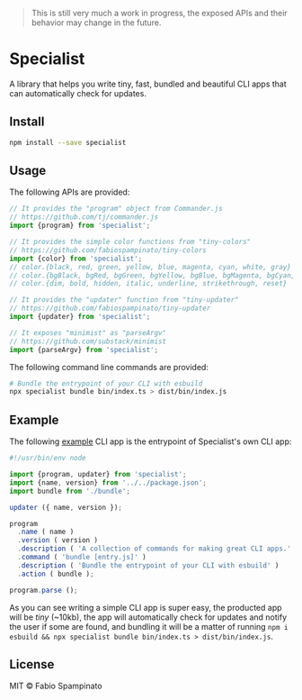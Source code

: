 > This is still very much a work in progress, the exposed APIs and their behavior may change in the future.

# Specialist

A library that helps you write tiny, fast, bundled and beautiful CLI apps that can automatically check for updates.

## Install

```sh
npm install --save specialist
```

## Usage

The following APIs are provided:

```ts
// It provides the "program" object from Commander.js
// https://github.com/tj/commander.js
import {program} from 'specialist';

// It provides the simple color functions from "tiny-colors"
// https://github.com/fabiospampinato/tiny-colors
import {color} from 'specialist';
// color.{black, red, green, yellow, blue, magenta, cyan, white, gray}
// color.{bgBlack, bgRed, bgGreen, bgYellow, bgBlue, bgMagenta, bgCyan, bgWhite}
// color.{dim, bold, hidden, italic, underline, strikethrough, reset}

// It provides the "updater" function from "tiny-updater"
// https://github.com/fabiospampinato/tiny-updater
import {updater} from 'specialist';

// It exposes "minimist" as "parseArgv"
// https://github.com/substack/minimist
import {parseArgv} from 'specialist';
```

The following command line commands are provided:

```sh
# Bundle the entrypoint of your CLI with esbuild
npx specialist bundle bin/index.ts > dist/bin/index.js
```

## Example

The following [example](https://github.com/fabiospampinato/specialist/blob/master/src/bin/index.ts) CLI app is the entrypoint of Specialist's own CLI app:

```ts
#!/usr/bin/env node

import {program, updater} from 'specialist';
import {name, version} from '../../package.json';
import bundle from './bundle';

updater ({ name, version });

program
  .name ( name )
  .version ( version )
  .description ( 'A collection of commands for making great CLI apps.' )
  .command ( 'bundle [entry.js]' )
  .description ( 'Bundle the entrypoint of your CLI with esbuild' )
  .action ( bundle );

program.parse ();
```

As you can see writing a simple CLI app is super easy, the producted app will be _tiny_ (~10kb), the app will automatically check for updates and notify the user if some are found, and bundling it will be a matter of running `npm i esbuild && npx specialist bundle bin/index.ts > dist/bin/index.js`.

## License

MIT © Fabio Spampinato
